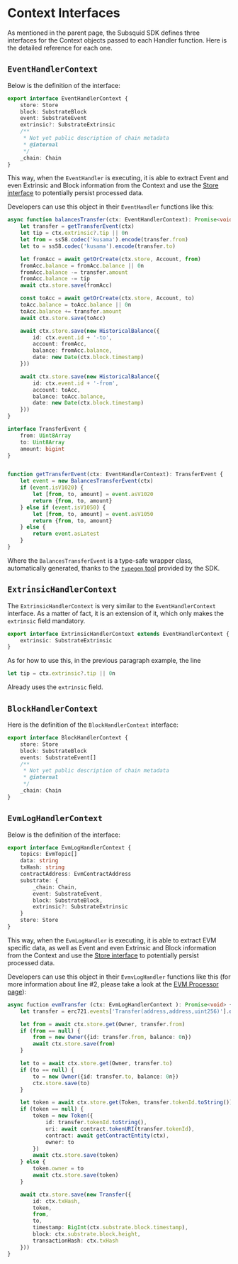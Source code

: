 # Context Interfaces

As mentioned in the parent page, the Subsquid SDK defines three interfaces for the Context objects passed to each Handler function. Here is the detailed reference for each one.

## `EventHandlerContext`

Below is the definition of the interface:

```typescript
export interface EventHandlerContext {
    store: Store
    block: SubstrateBlock
    event: SubstrateEvent
    extrinsic?: SubstrateExtrinsic
    /**
     * Not yet public description of chain metadata
     * @internal
     */
    _chain: Chain
}
```

This way, when the `EventHandler` is executing, it is able to extract Event and even Extrinsic and Block information from the Context and use the [Store interface](/develop-a-squid/store-interface) to potentially persist processed data.

Developers can use this object in their `EventHandler` functions like this:

```typescript
async function balancesTransfer(ctx: EventHandlerContext): Promise<void> {
    let transfer = getTransferEvent(ctx)
    let tip = ctx.extrinsic?.tip || 0n
    let from = ss58.codec('kusama').encode(transfer.from)
    let to = ss58.codec('kusama').encode(transfer.to)

    let fromAcc = await getOrCreate(ctx.store, Account, from)
    fromAcc.balance = fromAcc.balance || 0n
    fromAcc.balance -= transfer.amount
    fromAcc.balance -= tip
    await ctx.store.save(fromAcc)

    const toAcc = await getOrCreate(ctx.store, Account, to)
    toAcc.balance = toAcc.balance || 0n
    toAcc.balance += transfer.amount
    await ctx.store.save(toAcc)

    await ctx.store.save(new HistoricalBalance({
        id: ctx.event.id + '-to',
        account: fromAcc,
        balance: fromAcc.balance,
        date: new Date(ctx.block.timestamp)
    }))

    await ctx.store.save(new HistoricalBalance({
        id: ctx.event.id + '-from',
        account: toAcc,
        balance: toAcc.balance,
        date: new Date(ctx.block.timestamp)
    }))
}

interface TransferEvent {
    from: Uint8Array
    to: Uint8Array
    amount: bigint
}


function getTransferEvent(ctx: EventHandlerContext): TransferEvent {
    let event = new BalancesTransferEvent(ctx)
    if (event.isV1020) {
        let [from, to, amount] = event.asV1020
        return {from, to, amount}
    } else if (event.isV1050) {
        let [from, to, amount] = event.asV1050
        return {from, to, amount}
    } else {
        return event.asLatest
    }
}
```

Where the `BalancesTransferEvent` is a type-safe wrapper class, automatically generated, thanks to the [`typegen` tool](../substrate-support/typegen/) provided by the SDK.

## `ExtrinsicHandlerContext`

The `ExtrinsicHandlerContext` is very similar to the `EventHandlerContext` interface. As a matter of fact, it is an extension of it, which only makes the `extrinsic` field mandatory.

```typescript
export interface ExtrinsicHandlerContext extends EventHandlerContext {
    extrinsic: SubstrateExtrinsic
}
```

As for how to use this, in the previous paragraph example, the line

```typescript
let tip = ctx.extrinsic?.tip || 0n
```

Already uses the `extrinsic` field.

## `BlockHandlerContext`

Here is the definition of the `BlockHandlerContext` interface:

```typescript
export interface BlockHandlerContext {
    store: Store
    block: SubstrateBlock
    events: SubstrateEvent[]
    /**
     * Not yet public description of chain metadata
     * @internal
     */
    _chain: Chain
}
```

## `EvmLogHandlerContext`

Below is the definition of the interface:

```typescript
export interface EvmLogHandlerContext {
    topics: EvmTopic[]
    data: string
    txHash: string
    contractAddress: EvmContractAddress
    substrate: {
        _chain: Chain,
        event: SubstrateEvent,
        block: SubstrateBlock,
        extrinsic?: SubstrateExtrinsic
    }
    store: Store
}
```

This way, when the `EvmLogHandler` is executing, it is able to extract EVM specific data, as well as Event and even Extrinsic and Block information from the Context and use the [Store interface](/develop-a-squid/store-interface) to potentially persist processed data.

Developers can use this object in their `EvmvLogHandler` functions like this (for more information about line #2, please take a look at the [EVM Processor page](/develop-a-squid/evm-support/evm-processor#abi-interface-and-decoding)):

```typescript
async fuction evmTransfer (ctx: EvmLogHandlerContext ): Promise<void> {
    let transfer = erc721.events['Transfer(address,address,uint256)'].decode(ctx)

    let from = await ctx.store.get(Owner, transfer.from)
    if (from == null) {
        from = new Owner({id: transfer.from, balance: 0n})
        await ctx.store.save(from)
    }

    let to = await ctx.store.get(Owner, transfer.to)
    if (to == null) {
        to = new Owner({id: transfer.to, balance: 0n})
        ctx.store.save(to)
    }

    let token = await ctx.store.get(Token, transfer.tokenId.toString())
    if (token == null) {
        token = new Token({
            id: transfer.tokenId.toString(),
            uri: await contract.tokenURI(transfer.tokenId),
            contract: await getContractEntity(ctx),
            owner: to
        })
        await ctx.store.save(token)
    } else {
        token.owner = to
        await ctx.store.save(token)
    }

    await ctx.store.save(new Transfer({
        id: ctx.txHash,
        token,
        from,
        to,
        timestamp: BigInt(ctx.substrate.block.timestamp),
        block: ctx.substrate.block.height,
        transactionHash: ctx.txHash
    }))
}
```

